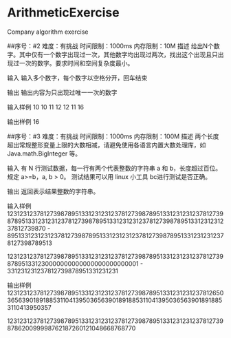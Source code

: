 # ArithmeticExercise
Company algorithm exercise

##序号：#2
难度：有挑战  时间限制：1000ms  内存限制：10M
描述
给出N个数字。其中仅有一个数字出现过一次，其他数字均出现过两次，找出这个出现且只出现过一次的数字。要求时间和空间复杂度最小。

输入
输入多个数字，每个数字以空格分开，回车结束

输出
输出内容为只出现过唯一一次的数字

输入样例
10 10 11 12 12 11 16

输出样例
16


##序号：#3
难度：有挑战  时间限制：1000ms  内存限制：100M
描述
两个长度超出常规整形变量上限的大数相减，请避免使用各语言内置大数处理库，如 Java.math.BigInteger 等。

输入
有 N 行测试数据，每一行有两个代表整数的字符串 a 和 b，长度超过百位。规定 a>=b，a, b > 0。
测试结果可以用 linux 小工具 bc进行测试是否正确。

输出
返回表示结果整数的字符串。

输入样例
1231231237812739878951331231231237812739878951331231231237812739878951331231231237812739878951331231231237812739878951331231231237812739870 - 89513312312312378127398789513312312312378127398789513312312312378127398789513

1231231237812739878951331231231237812739878951331231231237812739878951331230000000000000000000000001 - 331231231237812739878951331231231

输出样例
1231231237812739878951331231231237812739878951331231231237812650365639018918853110413950365639018918853110413950365639018918853110413950357

1231231237812739878951331231231237812739878951331231231237812739878620099998762187260121048668768770